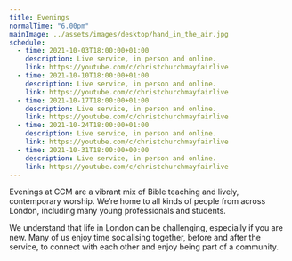 ```yaml
---
title: Evenings
normalTime: "6.00pm"
mainImage: ../assets/images/desktop/hand_in_the_air.jpg
schedule:  
  - time: 2021-10-03T18:00:00+01:00
    description: Live service, in person and online.
    link: https://youtube.com/c/christchurchmayfairlive
  - time: 2021-10-10T18:00:00+01:00
    description: Live service, in person and online.
    link: https://youtube.com/c/christchurchmayfairlive    
  - time: 2021-10-17T18:00:00+01:00
    description: Live service, in person and online.
    link: https://youtube.com/c/christchurchmayfairlive    
  - time: 2021-10-24T18:00:00+01:00
    description: Live service, in person and online.
    link: https://youtube.com/c/christchurchmayfairlive    
  - time: 2021-10-31T18:00:00+00:00
    description: Live service, in person and online.
    link: https://youtube.com/c/christchurchmayfairlive
---
```

Evenings at CCM are a vibrant mix of Bible teaching and lively, contemporary worship. We’re home to all kinds of people from across London, including many young professionals and students.

We understand that life in London can be challenging, especially if you are new. Many of us enjoy time socialising together, before and after the service, to connect with each other and enjoy being part of a community.
